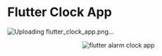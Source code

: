 # Flutter Clock App

 ![Uploading flutter_clock_app.png…]()

<p align="center">
  <img src="flutter_clock_app.png" alt="flutter alarm clock app" title="Screenshot">
</p>
